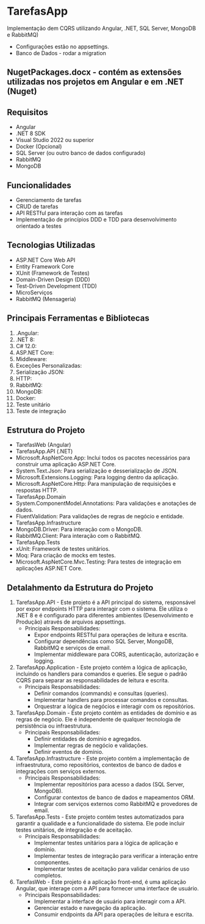 # TarefasApp

Implementação dem CQRS utilizando Angular, .NET, SQL Server, MongoDB e RabbitMQ)

- Configurações estão no appsettings.
- Banco de Dados - rodar a migration 

## NugetPackages.docx  - contém as extensões utilizadas nos projetos em Angular e em .NET (Nuget)

## Requisitos

-  Angular
- .NET 8 SDK
- Visual Studio 2022 ou superior
- Docker (Opcional)
- SQL Server (ou outro banco de dados configurado)
- RabbitMQ
- MongoDB

## Funcionalidades

- Gerenciamento de tarefas
- CRUD de tarefas 
- API RESTful para interação com as tarefas
- Implementação de princípios DDD e TDD para desenvolvimento orientado a testes


## Tecnologias Utilizadas

- ASP.NET Core Web API
- Entity Framework Core
- XUnit (Framework de Testes)
- Domain-Driven Design (DDD)
- Test-Driven Development (TDD)
- MicroServiços
- RabbitMQ (Mensageria)

## Principais Ferramentas e Bibliotecas

1.	.Angular:
2.	.NET 8:
3.	C# 12.0:
4.	ASP.NET Core:
5.	Middleware:
6.	Exceções Personalizadas:
7.	Serialização JSON:
8.	HTTP:
9.	RabbitMQ:
10.	MongoDB:
11.	Docker:
12.	Teste unitário
13.	Teste de integração

## Estrutura do Projeto

- TarefasWeb (Angular)
- TarefasApp.API (.NET)
- Microsoft.AspNetCore.App: Inclui todos os pacotes necessários para construir uma aplicação ASP.NET Core.
- System.Text.Json: Para serialização e desserialização de JSON.
- Microsoft.Extensions.Logging: Para logging dentro da aplicação.
- Microsoft.AspNetCore.Http: Para manipulação de requisições e respostas HTTP.
- TarefasApp.Domain
- System.ComponentModel.Annotations: Para validações e anotações de dados.
- FluentValidation: Para validações de regras de negócio e entidade.
- TarefasApp.Infrastructure
- MongoDB.Driver: Para interação com o MongoDB.
- RabbitMQ.Client: Para interação com o RabbitMQ.
- TarefasApp.Tests
- xUnit: Framework de testes unitários.
- Moq: Para criação de mocks em testes.
- Microsoft.AspNetCore.Mvc.Testing: Para testes de integração em aplicações ASP.NET Core.

## Detalahmento da Estrutura do Projeto

1. TarefasApp.API - Este projeto é a API principal do sistema, responsável por expor endpoints HTTP para interagir com o sistema. Ele utiliza o .NET 8 e é configurado para diferentes ambientes (Desenvolvimento e Produção) através de arquivos appsettings.
	-	Principais Responsabilidades:
		-	Expor endpoints RESTful para operações de leitura e escrita.
		-	Configurar dependências como SQL Server, MongoDB, RabbitMQ e serviços de email.
		-	Implementar middleware para CORS, autenticação, autorização e logging.
2. TarefasApp.Application - Este projeto contém a lógica de aplicação, incluindo os handlers para comandos e queries. Ele segue o padrão CQRS para separar as responsabilidades de leitura e escrita.
	-	Principais Responsabilidades:
		-	Definir comandos (commands) e consultas (queries).
		-	Implementar handlers para processar comandos e consultas.
		-	Orquestrar a lógica de negócios e interagir com os repositórios.
3. TarefasApp.Domain - Este projeto contém as entidades de domínio e as regras de negócio. Ele é independente de qualquer tecnologia de persistência ou infraestrutura.
	-	Principais Responsabilidades:
		-	Definir entidades de domínio e agregados.
		-	Implementar regras de negócio e validações.
		-	Definir eventos de domínio.
4. TarefasApp.Infrastructure - Este projeto contém a implementação de infraestrutura, como repositórios, contextos de banco de dados e integrações com serviços externos.
	-	Principais Responsabilidades:
		-	Implementar repositórios para acesso a dados (SQL Server, MongoDB).
		-	Configurar contextos de banco de dados e mapeamentos ORM.
		-	Integrar com serviços externos como RabbitMQ e provedores de email.
5. TarefasApp.Tests - Este projeto contém testes automatizados para garantir a qualidade e a funcionalidade do sistema. Ele pode incluir testes unitários, de integração e de aceitação.
	-	Principais Responsabilidades:
		-	Implementar testes unitários para a lógica de aplicação e domínio.
		-	Implementar testes de integração para verificar a interação entre componentes.
		-	Implementar testes de aceitação para validar cenários de uso completos.
6. TarefasWeb - Este projeto é a aplicação front-end, é uma aplicação Angular, que interage com a API para fornecer uma interface de usuário.
	-	Principais Responsabilidades:
		-	Implementar a interface de usuário para interagir com a API.
		-	Gerenciar estado e navegação da aplicação.
		-	Consumir endpoints da API para operações de leitura e escrita.

